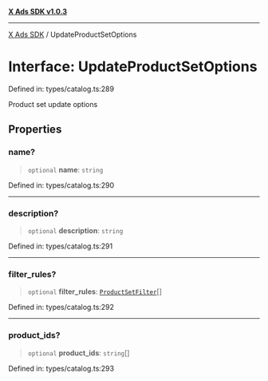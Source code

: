 [**X Ads SDK v1.0.3**](../README.md)

***

[X Ads SDK](../globals.md) / UpdateProductSetOptions

# Interface: UpdateProductSetOptions

Defined in: types/catalog.ts:289

Product set update options

## Properties

### name?

> `optional` **name**: `string`

Defined in: types/catalog.ts:290

***

### description?

> `optional` **description**: `string`

Defined in: types/catalog.ts:291

***

### filter\_rules?

> `optional` **filter\_rules**: [`ProductSetFilter`](ProductSetFilter.md)[]

Defined in: types/catalog.ts:292

***

### product\_ids?

> `optional` **product\_ids**: `string`[]

Defined in: types/catalog.ts:293
